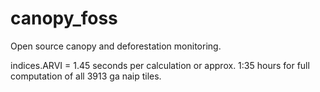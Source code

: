 # canopy_foss

Open source canopy and deforestation monitoring.

indices.ARVI = 1.45 seconds per calculation or approx. 1:35 hours for full computation of all 3913 ga naip tiles. 